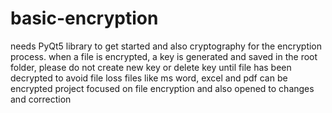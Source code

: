 # basic-encryption
needs PyQt5 library to get started and also cryptography for the encryption process.
when a file is encrypted, a key is generated and saved in the root folder, please do not create new key or delete key until file has been decrypted to avoid file loss
files like ms word, excel and pdf can be encrypted
project focused on file encryption and also opened to changes and correction
